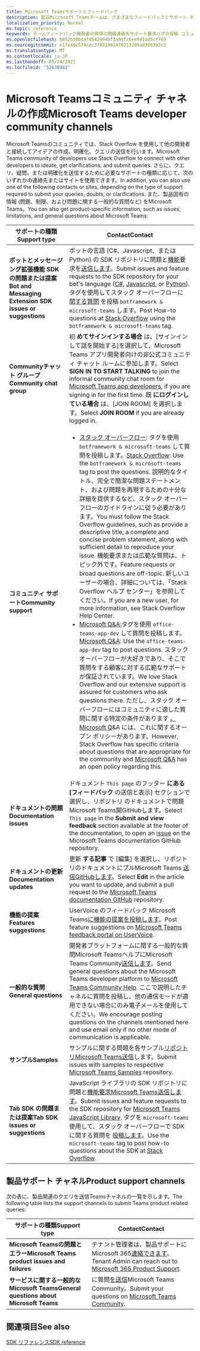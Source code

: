 ```yaml
---
title: Microsoft Teamsサポートとフィードバック
description: 製品Microsoft Teamsチームは、さまざまなフィードバックとサポート チャネルを通して開発者コミュニティに対応します。
localization_priority: Normal
ms.topic: reference
keywords: チームフィードバック開発者の質問の問題連絡先サポート要求バグの投稿 コミュニティディスカッション
ms.openlocfilehash: b052b50bdafd542904bf3a9dfc6ee9d1ad5cf769
ms.sourcegitcommit: e1fe46c574cec378319814f8213209ad3063b2c3
ms.translationtype: MT
ms.contentlocale: ja-JP
ms.lasthandoff: 05/24/2021
ms.locfileid: "52630482"
---
```

# <a name="microsoft-teams-developer-community-channels"></a><span data-ttu-id="96ee7-104">Microsoft Teamsコミュニティ チャネルの作成</span><span class="sxs-lookup"><span data-stu-id="96ee7-104">Microsoft Teams developer community channels</span></span>

<span data-ttu-id="96ee7-105">Microsoft Teamsのコミュニティでは、Stack Overflow を使用して他の開発者と接続してアイデアの作成、明確化、クエリの送信を行います。</span><span class="sxs-lookup"><span data-stu-id="96ee7-105">Microsoft Teams community of developers use Stack Overflow to connect with other developers to ideate, get clarifications, and submit queries.</span></span> <span data-ttu-id="96ee7-106">さらに、クエリ、疑問、または明確化を送信するために必要なサポートの種類に応じて、次のいずれかの連絡先またはサイトを使用できます。</span><span class="sxs-lookup"><span data-stu-id="96ee7-106">In addition, you can also use one of the following contacts or sites, depending on the type of support required to submit your queries, doubts, or clarifications.</span></span> <span data-ttu-id="96ee7-107">また、製品固有の情報 (問題、制限、および問題に関する一般的な質問など) をMicrosoft Teams。</span><span class="sxs-lookup"><span data-stu-id="96ee7-107">You can also get product-specific information, such as issues, limitations, and general questions about Microsoft Teams:</span></span>

|            <span data-ttu-id="96ee7-108">**サポートの種類**</span><span class="sxs-lookup"><span data-stu-id="96ee7-108">**Support type**</span></span>            |               <span data-ttu-id="96ee7-109">**Contact**</span><span class="sxs-lookup"><span data-stu-id="96ee7-109">**Contact**</span></span>                                                                                  |
|-----------------------------------------------------|---------------------------------------------------------------------------------------------------------------------------------------------------------------------------------------------------------------------------------------------------------------------------------------------------------------------------------------------------------------------------------------------------------------------------------------------------------------------------------------------------|
|         <span data-ttu-id="96ee7-110">**ボットとメッセージング拡張機能 SDK の問題または提案**</span><span class="sxs-lookup"><span data-stu-id="96ee7-110">**Bot and Messaging Extension SDK issues or suggestions**</span></span>         | <span data-ttu-id="96ee7-111">ボットの言語 (C#、Javascript、または Python) の SDK リポジトリに問題と[](https://github.com/Microsoft/botbuilder-js)[機能](https://github.com/Microsoft/botbuilder-dotnet/)要求を[送信します](https://github.com/Microsoft/botbuilder-python)。</span><span class="sxs-lookup"><span data-stu-id="96ee7-111">Submit issues and feature requests to the SDK repository for your bot's language ([C#](https://github.com/Microsoft/botbuilder-dotnet/), [Javascript](https://github.com/Microsoft/botbuilder-js), or [Python](https://github.com/Microsoft/botbuilder-python)).</span></span> <span data-ttu-id="96ee7-112">タグを使用してスタック オーバーフローに [関する質問](https://stackoverflow.com/questions/tagged/botframework%20microsoft-teams) を投稿 `botframework & microsoft-teams` します。</span><span class="sxs-lookup"><span data-stu-id="96ee7-112">Post How-to questions at [Stack Overflow](https://stackoverflow.com/questions/tagged/botframework%20microsoft-teams) using the `botframework & microsoft-teams` tag.</span></span>   |
|         <span data-ttu-id="96ee7-113">**Communityチャット グループ**</span><span class="sxs-lookup"><span data-stu-id="96ee7-113">**Community chat group**</span></span>         |  <span data-ttu-id="96ee7-114">初 **めてサインインする場合** は、[サインインして話を開始する][](https://gitter.im/OfficeDev/MicrosoftTeamsAppDev)を選択して、Microsoft Teams アプリ開発者向けの非公式コミュニティ チャット ルームに参加します。</span><span class="sxs-lookup"><span data-stu-id="96ee7-114">Select **SIGN IN TO START TALKING** to join the informal community chat room for [Microsoft Teams app developers](https://gitter.im/OfficeDev/MicrosoftTeamsAppDev), if you are signing in for the first time.</span></span> <span data-ttu-id="96ee7-115">既 **にログインしている場合** は、[JOIN ROOM] を選択します。</span><span class="sxs-lookup"><span data-stu-id="96ee7-115">Select **JOIN ROOM** if you are already logged in.</span></span>      |
|            <span data-ttu-id="96ee7-116">**コミュニティ サポート**</span><span class="sxs-lookup"><span data-stu-id="96ee7-116">**Community support**</span></span>             |     <ul><li> <span data-ttu-id="96ee7-117">[スタック オーバーフロー](https://stackoverflow.com/questions/tagged/microsoft-teams): タグを使用 `botframework & microsoft-teams` して質問を投稿します。</span><span class="sxs-lookup"><span data-stu-id="96ee7-117">[Stack Overflow](https://stackoverflow.com/questions/tagged/microsoft-teams): Use the `botframework & microsoft-teams` tag to post the questions.</span></span> <span data-ttu-id="96ee7-118">説明的なタイトル、完全で簡潔な問題ステートメント、および問題を再現するための十分な詳細を提供するなど、スタック オーバーフローのガイドラインに従う必要があります。</span><span class="sxs-lookup"><span data-stu-id="96ee7-118">You must follow the Stack Overflow guidelines, such as provide a descriptive title, a complete and concise problem statement, along with sufficient detail to reproduce your issue.</span></span> <span data-ttu-id="96ee7-119">機能要求または広範な質問は、トピック外です。</span><span class="sxs-lookup"><span data-stu-id="96ee7-119">Feature requests or broad questions are off-topic.</span></span> <span data-ttu-id="96ee7-120">新しいユーザーの場合、詳細については、「Stack Overflow ヘルプ センター」を参照してください。</span><span class="sxs-lookup"><span data-stu-id="96ee7-120">If you are a new user, for more information, see Stack Overflow Help Center.</span></span> </li>                                                                                                                                                                       <li>  <span data-ttu-id="96ee7-121">[Microsoft Q&A:](/answers/topics/office-teams-app-dev.html)タグを使用 `office-teams-app-dev` して質問を投稿します。</span><span class="sxs-lookup"><span data-stu-id="96ee7-121">[Microsoft Q&A](/answers/topics/office-teams-app-dev.html): Use the `office-teams-app-dev` tag to post questions.</span></span> <span data-ttu-id="96ee7-122">スタック オーバーフローが大好きであり、そこで質問をする顧客に対する広範なサポートが保証されています。</span><span class="sxs-lookup"><span data-stu-id="96ee7-122">We love Stack Overflow and our extensive support is assured for customers who ask questions there.</span></span> <span data-ttu-id="96ee7-123">ただし、スタック オーバーフローにはコミュニティに適した質問に関する特定の条件があります [。Microsoft Q](/answers/topics/office-teams-app-dev.html)&A には、これに関するオープン ポリシーがあります。</span><span class="sxs-lookup"><span data-stu-id="96ee7-123">However, Stack Overflow has specific criteria about questions that are appropriate for the community and [Microsoft Q&A](/answers/topics/office-teams-app-dev.html) has an open policy regarding this.</span></span>  </li> </ul>                                                                                            |
|  <span data-ttu-id="96ee7-124">**ドキュメントの問題**</span><span class="sxs-lookup"><span data-stu-id="96ee7-124">**Documentation issues**</span></span>  |        <span data-ttu-id="96ee7-125">ドキュメント `This page` のフッター **にある [フィードバック** の送信と表示] セクションで選択し、リポジトリ [](https://github.com/MicrosoftDocs/msteams-docs/issues)のドキュメントで問題Microsoft Teams開GitHubします。</span><span class="sxs-lookup"><span data-stu-id="96ee7-125">Select `This page` in the **Submit and view feedback** section available at the footer of the documentation, to open an [issue](https://github.com/MicrosoftDocs/msteams-docs/issues) on the Microsoft Teams documentation GitHub repository.</span></span>                                                                                                                                                                                            |
|  <span data-ttu-id="96ee7-126">**ドキュメントの更新**</span><span class="sxs-lookup"><span data-stu-id="96ee7-126">**Documentation updates**</span></span>           |     <span data-ttu-id="96ee7-127">更新 **する記事** で [編集] を選択し、リポジトリのドキュメントにプルMicrosoft Teams [送信GitHubします](https://github.com/MicrosoftDocs/msteams-docs)。</span><span class="sxs-lookup"><span data-stu-id="96ee7-127">Select **Edit** in the article you want to update, and submit a pull request to the [Microsoft Teams documentation GitHub](https://github.com/MicrosoftDocs/msteams-docs) repository.</span></span>                                                                                                                                                           |
|       <span data-ttu-id="96ee7-128">**機能の提案**</span><span class="sxs-lookup"><span data-stu-id="96ee7-128">**Features suggestions**</span></span>       |                                                                                                                                                                      <span data-ttu-id="96ee7-129">UserVoice のフィードバック Microsoft Teams[に機能の提案を投稿します](https://microsoftteams.uservoice.com/forums/555103-public-preview/category/182881-developer-platform)。</span><span class="sxs-lookup"><span data-stu-id="96ee7-129">Post feature suggestions on [Microsoft Teams feedback portal on UserVoice](https://microsoftteams.uservoice.com/forums/555103-public-preview/category/182881-developer-platform).</span></span>                                                                                                                                                                      |
|       <span data-ttu-id="96ee7-130">**一般的な質問**</span><span class="sxs-lookup"><span data-stu-id="96ee7-130">**General questions**</span></span>         |<span data-ttu-id="96ee7-131">開発者プラットフォームに関する一般的な質問Microsoft TeamsヘルプにMicrosoft Teams Community[送信します](mailto:microsoftteamsdev@microsoft.com)。</span><span class="sxs-lookup"><span data-stu-id="96ee7-131">Send general questions about the Microsoft Teams developer platform to [Microsoft Teams Community Help](mailto:microsoftteamsdev@microsoft.com).</span></span> <span data-ttu-id="96ee7-132">ここで説明したチャネルに質問を投稿し、他の通信モードが適用できない場合にのみ電子メールを使用してください。</span><span class="sxs-lookup"><span data-stu-id="96ee7-132">We encourage posting questions on the channels mentioned here and use email only if no other mode of communication is applicable.</span></span>                                                                                                                                                                      |
|        <span data-ttu-id="96ee7-133">**サンプル**</span><span class="sxs-lookup"><span data-stu-id="96ee7-133">**Samples**</span></span>         | <span data-ttu-id="96ee7-134">サンプルに関する問題を各サンプル[リポジトリMicrosoft Teams送信](https://github.com/OfficeDev/Microsoft-Teams-Samples)します。</span><span class="sxs-lookup"><span data-stu-id="96ee7-134">Submit issues with samples to respective [Microsoft Teams Samples](https://github.com/OfficeDev/Microsoft-Teams-Samples) repository.</span></span>|
|           <span data-ttu-id="96ee7-135">**Tab SDK の問題または提案**</span><span class="sxs-lookup"><span data-stu-id="96ee7-135">**Tab SDK issues or suggestions**</span></span>          |         <span data-ttu-id="96ee7-136">JavaScript ライブラリの SDK リポジトリに問題と[機能要求Microsoft Teams送信します](https://github.com/OfficeDev/microsoft-teams-library-js/issues)。</span><span class="sxs-lookup"><span data-stu-id="96ee7-136">Submit issues and feature requests to the SDK repository for [Microsoft Teams JavaScript Library](https://github.com/OfficeDev/microsoft-teams-library-js/issues).</span></span> <span data-ttu-id="96ee7-137">タグを `microsoft-teams` 使用して、スタック オーバーフローで SDK に関する質問を [投稿します](https://stackoverflow.com/questions/tagged/microsoft-teams)。</span><span class="sxs-lookup"><span data-stu-id="96ee7-137">Use the `microsoft-teams` tag to post how-to questions about the SDK at [Stack Overflow](https://stackoverflow.com/questions/tagged/microsoft-teams).</span></span>                                                                                                                                                                            |

## <a name="product-support-channels"></a><span data-ttu-id="96ee7-138">製品サポート チャネル</span><span class="sxs-lookup"><span data-stu-id="96ee7-138">Product support channels</span></span>
<span data-ttu-id="96ee7-139">次の表に、製品関連のクエリを送信Teamsチャネルの一覧を示します。</span><span class="sxs-lookup"><span data-stu-id="96ee7-139">The following table lists the support channels to submit Teams product related queries:</span></span>

|            <span data-ttu-id="96ee7-140">**サポートの種類**</span><span class="sxs-lookup"><span data-stu-id="96ee7-140">**Support type**</span></span>            |               <span data-ttu-id="96ee7-141">**Contact**</span><span class="sxs-lookup"><span data-stu-id="96ee7-141">**Contact**</span></span>                                                                                  |
|-----------------------------------------------------|---------------------------------------------------------------------------------------------------------------------------------------------------------------------------------------------------------------------------------------------------------------------------------------------------------------------------------------------------------------------------------------------------------------------------------------------------------------------------------------------------|
|         <span data-ttu-id="96ee7-142">**Microsoft Teamsの問題とエラー**</span><span class="sxs-lookup"><span data-stu-id="96ee7-142">**Microsoft Teams product issues and failures**</span></span>          | <span data-ttu-id="96ee7-143">テナント管理者は、製品サポートにMicrosoft 365[連絡できます](/microsoft-365/admin/contact-support-for-business-products)。</span><span class="sxs-lookup"><span data-stu-id="96ee7-143">Tenant Admin can reach out to [Microsoft 365 Product Support](/microsoft-365/admin/contact-support-for-business-products).</span></span>                                                            |
|        <span data-ttu-id="96ee7-144">**サービスに関する一般的なMicrosoft Teams**</span><span class="sxs-lookup"><span data-stu-id="96ee7-144">**General questions about Microsoft Teams**</span></span>        |  <span data-ttu-id="96ee7-145">に質問[を送信](https://answers.microsoft.com/en-us/msteams/forum)Microsoft Teams Community。</span><span class="sxs-lookup"><span data-stu-id="96ee7-145">Submit your questions on [Microsoft Teams Community](https://answers.microsoft.com/en-us/msteams/forum).</span></span>               |                                                           

## <a name="see-also"></a><span data-ttu-id="96ee7-146">関連項目</span><span class="sxs-lookup"><span data-stu-id="96ee7-146">See also</span></span>

[<span data-ttu-id="96ee7-147">SDK リファレンス</span><span class="sxs-lookup"><span data-stu-id="96ee7-147">SDK reference</span></span>](/javascript/api/overview/msteams-client?view=msteams-client-js-latest&preserve-view=true)
